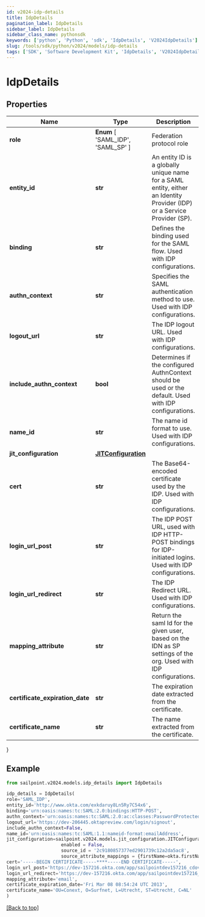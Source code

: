 ```yaml
---
id: v2024-idp-details
title: IdpDetails
pagination_label: IdpDetails
sidebar_label: IdpDetails
sidebar_class_name: pythonsdk
keywords: ['python', 'Python', 'sdk', 'IdpDetails', 'V2024IdpDetails'] 
slug: /tools/sdk/python/v2024/models/idp-details
tags: ['SDK', 'Software Development Kit', 'IdpDetails', 'V2024IdpDetails']
---
```


# IdpDetails


## Properties

Name | Type | Description | Notes
------------ | ------------- | ------------- | -------------
**role** |  **Enum** [  'SAML_IDP',    'SAML_SP' ] | Federation protocol role | [optional] 
**entity_id** | **str** | An entity ID is a globally unique name for a SAML entity, either an Identity Provider (IDP) or a Service Provider (SP). | [optional] 
**binding** | **str** | Defines the binding used for the SAML flow. Used with IDP configurations. | [optional] 
**authn_context** | **str** | Specifies the SAML authentication method to use. Used with IDP configurations. | [optional] 
**logout_url** | **str** | The IDP logout URL. Used with IDP configurations. | [optional] 
**include_authn_context** | **bool** | Determines if the configured AuthnContext should be used or the default. Used with IDP configurations. | [optional] [default to False]
**name_id** | **str** | The name id format to use. Used with IDP configurations. | [optional] 
**jit_configuration** | [**JITConfiguration**](jit-configuration) |  | [optional] 
**cert** | **str** | The Base64-encoded certificate used by the IDP. Used with IDP configurations. | [optional] 
**login_url_post** | **str** | The IDP POST URL, used with IDP HTTP-POST bindings for IDP-initiated logins. Used with IDP configurations. | [optional] 
**login_url_redirect** | **str** | The IDP Redirect URL. Used with IDP configurations. | [optional] 
**mapping_attribute** | **str** | Return the saml Id for the given user, based on the IDN as SP settings of the org. Used with IDP configurations. | [required]
**certificate_expiration_date** | **str** | The expiration date extracted from the certificate. | [optional] 
**certificate_name** | **str** | The name extracted from the certificate. | [optional] 
}

## Example

```python
from sailpoint.v2024.models.idp_details import IdpDetails

idp_details = IdpDetails(
role='SAML_IDP',
entity_id='http://www.okta.com/exkdaruy8Ln5Ry7C54x6',
binding='urn:oasis:names:tc:SAML:2.0:bindings:HTTP-POST',
authn_context='urn:oasis:names:tc:SAML:2.0:ac:classes:PasswordProtectedTransport',
logout_url='https://dev-206445.oktapreview.com/login/signout',
include_authn_context=False,
name_id='urn:oasis:names:tc:SAML:1.1:nameid-format:emailAddress',
jit_configuration=sailpoint.v2024.models.jit_configuration.JITConfiguration(
                    enabled = False, 
                    source_id = '2c9180857377ed2901739c12a2da5ac8', 
                    source_attribute_mappings = {firstName=okta.firstName, lastName=okta.lastName, email=okta.email}, ),
cert='-----BEGIN CERTIFICATE-----****-----END CERTIFICATE-----',
login_url_post='https://dev-157216.okta.com/app/sailpointdev157216_cdovsaml_1/exkdaruy8Ln5Ry7C54x6/sso/saml',
login_url_redirect='https://dev-157216.okta.com/app/sailpointdev157216_cdovsaml_1/exkdaruy8Ln5Ry7C54x6/sso/saml',
mapping_attribute='email',
certificate_expiration_date='Fri Mar 08 08:54:24 UTC 2013',
certificate_name='OU=Conext, O=Surfnet, L=Utrecht, ST=Utrecht, C=NL'
)

```
[[Back to top]](#) 

